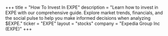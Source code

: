 +++
title = "How To Invest In EXPE"
description = "Learn how to invest in EXPE with our comprehensive guide. Explore market trends, financials, and the social pulse to help you make informed decisions when analyzing $EXPE."
ticker = "EXPE"
layout = "stocks"
company = "Expedia Group Inc (EXPE)"
+++

